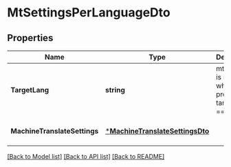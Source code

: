 # MtSettingsPerLanguageDto

## Properties
Name | Type | Description | Notes
------------ | ------------- | ------------- | -------------
**TargetLang** | **string** | mtSettings is set for whole project if targetLang &#x3D;&#x3D; null | [default to null]
**MachineTranslateSettings** | [***MachineTranslateSettingsDto**](MachineTranslateSettingsDto.md) |  | [optional] [default to null]

[[Back to Model list]](../README.md#documentation-for-models) [[Back to API list]](../README.md#documentation-for-api-endpoints) [[Back to README]](../README.md)


